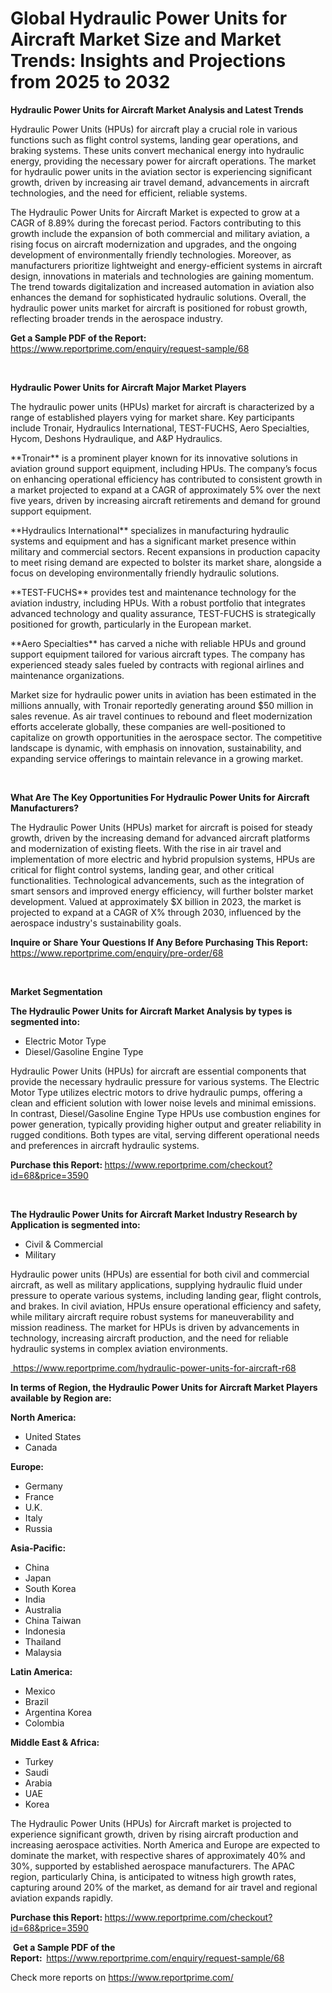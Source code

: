 <p><h1>Global Hydraulic Power Units for Aircraft Market Size and Market Trends: Insights and Projections from 2025 to 2032</h1></p><p><strong>Hydraulic Power Units for Aircraft Market Analysis and Latest Trends</strong></p>
<p><p>Hydraulic Power Units (HPUs) for aircraft play a crucial role in various functions such as flight control systems, landing gear operations, and braking systems. These units convert mechanical energy into hydraulic energy, providing the necessary power for aircraft operations. The market for hydraulic power units in the aviation sector is experiencing significant growth, driven by increasing air travel demand, advancements in aircraft technologies, and the need for efficient, reliable systems.</p><p>The Hydraulic Power Units for Aircraft Market is expected to grow at a CAGR of 8.89% during the forecast period. Factors contributing to this growth include the expansion of both commercial and military aviation, a rising focus on aircraft modernization and upgrades, and the ongoing development of environmentally friendly technologies. Moreover, as manufacturers prioritize lightweight and energy-efficient systems in aircraft design, innovations in materials and technologies are gaining momentum. The trend towards digitalization and increased automation in aviation also enhances the demand for sophisticated hydraulic solutions. Overall, the hydraulic power units market for aircraft is positioned for robust growth, reflecting broader trends in the aerospace industry.</p></p>
<p><strong>Get a Sample PDF of the Report:&nbsp;</strong> <a href="https://www.reportprime.com/enquiry/request-sample/68?utm_campaign=3025&utm_medium=2&utm_source=Github&utm_content=ia&utm_term=17032025&utm_id=hydraulic-power-units-for-aircraft">https://www.reportprime.com/enquiry/request-sample/68</a></p>
<p>&nbsp;</p>
<p><strong>Hydraulic Power Units for Aircraft Major Market Players</strong></p>
<p><p>The hydraulic power units (HPUs) market for aircraft is characterized by a range of established players vying for market share. Key participants include Tronair, Hydraulics International, TEST-FUCHS, Aero Specialties, Hycom, Deshons Hydraulique, and A&P Hydraulics.</p><p>**Tronair** is a prominent player known for its innovative solutions in aviation ground support equipment, including HPUs. The company’s focus on enhancing operational efficiency has contributed to consistent growth in a market projected to expand at a CAGR of approximately 5% over the next five years, driven by increasing aircraft retirements and demand for ground support equipment.</p><p>**Hydraulics International** specializes in manufacturing hydraulic systems and equipment and has a significant market presence within military and commercial sectors. Recent expansions in production capacity to meet rising demand are expected to bolster its market share, alongside a focus on developing environmentally friendly hydraulic solutions.</p><p>**TEST-FUCHS** provides test and maintenance technology for the aviation industry, including HPUs. With a robust portfolio that integrates advanced technology and quality assurance, TEST-FUCHS is strategically positioned for growth, particularly in the European market.</p><p>**Aero Specialties** has carved a niche with reliable HPUs and ground support equipment tailored for various aircraft types. The company has experienced steady sales fueled by contracts with regional airlines and maintenance organizations.</p><p>Market size for hydraulic power units in aviation has been estimated in the millions annually, with Tronair reportedly generating around $50 million in sales revenue. As air travel continues to rebound and fleet modernization efforts accelerate globally, these companies are well-positioned to capitalize on growth opportunities in the aerospace sector. The competitive landscape is dynamic, with emphasis on innovation, sustainability, and expanding service offerings to maintain relevance in a growing market.</p></p>
<p>&nbsp;</p>
<p><strong>What Are The Key Opportunities For Hydraulic Power Units for Aircraft Manufacturers?</strong></p>
<p><p>The Hydraulic Power Units (HPUs) market for aircraft is poised for steady growth, driven by the increasing demand for advanced aircraft platforms and modernization of existing fleets. With the rise in air travel and implementation of more electric and hybrid propulsion systems, HPUs are critical for flight control systems, landing gear, and other critical functionalities. Technological advancements, such as the integration of smart sensors and improved energy efficiency, will further bolster market development. Valued at approximately $X billion in 2023, the market is projected to expand at a CAGR of X% through 2030, influenced by the aerospace industry's sustainability goals.</p></p>
<p><strong>Inquire or Share Your Questions If Any Before Purchasing This Report:</strong> <a href="https://www.reportprime.com/enquiry/pre-order/68?utm_campaign=3025&utm_medium=2&utm_source=Github&utm_content=ia&utm_term=17032025&utm_id=hydraulic-power-units-for-aircraft">https://www.reportprime.com/enquiry/pre-order/68</a></p>
<p>&nbsp;</p>
<p><strong>Market Segmentation</strong></p>
<p><strong>The Hydraulic Power Units for Aircraft Market Analysis by types is segmented into:</strong></p>
<p><ul><li>Electric Motor Type</li><li>Diesel/Gasoline Engine Type</li></ul></p>
<p><p>Hydraulic Power Units (HPUs) for aircraft are essential components that provide the necessary hydraulic pressure for various systems. The Electric Motor Type utilizes electric motors to drive hydraulic pumps, offering a clean and efficient solution with lower noise levels and minimal emissions. In contrast, Diesel/Gasoline Engine Type HPUs use combustion engines for power generation, typically providing higher output and greater reliability in rugged conditions. Both types are vital, serving different operational needs and preferences in aircraft hydraulic systems.</p></p>
<p><strong>Purchase this Report:&nbsp;</strong><a href="https://www.reportprime.com/checkout?id=68&price=3590&utm_campaign=3025&utm_medium=2&utm_source=Github&utm_content=ia&utm_term=17032025&utm_id=hydraulic-power-units-for-aircraft">https://www.reportprime.com/checkout?id=68&price=3590</a></p>
<p>&nbsp;</p>
<p><strong>The Hydraulic Power Units for Aircraft Market Industry Research by Application is segmented into:</strong></p>
<p><ul><li>Civil & Commercial</li><li>Military</li></ul></p>
<p><p>Hydraulic power units (HPUs) are essential for both civil and commercial aircraft, as well as military applications, supplying hydraulic fluid under pressure to operate various systems, including landing gear, flight controls, and brakes. In civil aviation, HPUs ensure operational efficiency and safety, while military aircraft require robust systems for maneuverability and mission readiness. The market for HPUs is driven by advancements in technology, increasing aircraft production, and the need for reliable hydraulic systems in complex aviation environments.</p></p>
<p><a href="https://www.reportprime.com/hydraulic-power-units-for-aircraft-r68?utm_campaign=3025&utm_medium=2&utm_source=Github&utm_content=ia&utm_term=17032025&utm_id=hydraulic-power-units-for-aircraft">&nbsp;https://www.reportprime.com/hydraulic-power-units-for-aircraft-r68</a></p>
<p><strong>In terms of Region, the Hydraulic Power Units for Aircraft Market Players available by Region are:</strong></p>
<p>
    <p> <strong> North America: </strong>
        <ul>
            <li>United States</li>
            <li>Canada</li>
        </ul>
        </p> 
    <p> <strong> Europe: </strong>
        <ul>
            <li>Germany</li>
            <li>France</li>
            <li>U.K.</li>
            <li>Italy</li>
            <li>Russia</li>
        </ul>
        </p> 
    <p> <strong> Asia-Pacific: </strong>
        <ul>
            <li>China</li>
            <li>Japan</li>
            <li>South Korea</li>
            <li>India</li>
            <li>Australia</li>
            <li>China Taiwan</li>
            <li>Indonesia</li>
            <li>Thailand</li>
            <li>Malaysia</li>
        </ul>
        </p> 
    <p> <strong> Latin America: </strong>
        <ul>
            <li>Mexico</li>
            <li>Brazil</li>
            <li>Argentina Korea</li>
            <li>Colombia</li>
        </ul>
        </p> 
    <p> <strong> Middle East & Africa: </strong>
        <ul>
            <li>Turkey</li>
            <li>Saudi</li>
            <li>Arabia</li>
            <li>UAE</li>
            <li>Korea</li>
        </ul>
    </p>
    </p>
<p><p>The Hydraulic Power Units (HPUs) for Aircraft market is projected to experience significant growth, driven by rising aircraft production and increasing aerospace activities. North America and Europe are expected to dominate the market, with respective shares of approximately 40% and 30%, supported by established aerospace manufacturers. The APAC region, particularly China, is anticipated to witness high growth rates, capturing around 20% of the market, as demand for air travel and regional aviation expands rapidly.</p></p>
<p><strong>Purchase this Report: </strong><a href="https://www.reportprime.com/checkout?id=68&price=3590&utm_campaign=3025&utm_medium=2&utm_source=Github&utm_content=ia&utm_term=17032025&utm_id=hydraulic-power-units-for-aircraft">https://www.reportprime.com/checkout?id=68&price=3590</a></p>
<p>&nbsp;<strong>Get a Sample PDF of the Report:&nbsp;&nbsp;</strong><a href="https://www.reportprime.com/enquiry/request-sample/68?utm_campaign=3025&utm_medium=2&utm_source=Github&utm_content=ia&utm_term=17032025&utm_id=hydraulic-power-units-for-aircraft">https://www.reportprime.com/enquiry/request-sample/68</a></p>
<p><strong></strong></p>
<p>Check more reports on <a href="https://www.reportprime.com/?utm_campaign=3025&utm_medium=2&utm_source=Github&utm_content=ia&utm_term=17032025&utm_id=hydraulic-power-units-for-aircraft">https://www.reportprime.com/</a></p>